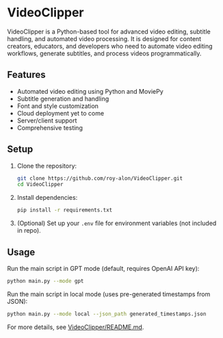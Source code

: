 # VideoClipper

VideoClipper is a Python-based tool for advanced video editing, subtitle handling, and automated video processing. It is designed for content creators, educators, and developers who need to automate video editing workflows, generate subtitles, and process videos programmatically.

## Features
- Automated video editing using Python and MoviePy
- Subtitle generation and handling
- Font and style customization
- Cloud deployment yet to come
- Server/client support
- Comprehensive testing

## Setup
1. Clone the repository:
   ```bash
   git clone https://github.com/roy-alon/VideoClipper.git
   cd VideoClipper
   ```
2. Install dependencies:
   ```bash
   pip install -r requirements.txt
   ```
3. (Optional) Set up your `.env` file for environment variables (not included in repo).

## Usage
Run the main script in GPT mode (default, requires OpenAI API key):
```bash
python main.py --mode gpt
```
Run the main script in local mode (uses pre-generated timestamps from JSON):
```bash
python main.py --mode local --json_path generated_timestamps.json
```

For more details, see [VideoClipper/README.md](VideoClipper/README.md). 